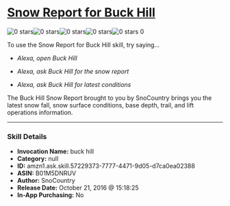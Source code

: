 # [Snow Report for Buck Hill](http://alexa.amazon.com/#skills/amzn1.ask.skill.57229373-7777-4471-9d05-d7ca0ea02388)
![0 stars](../../images/ic_star_border_black_18dp_1x.png)![0 stars](../../images/ic_star_border_black_18dp_1x.png)![0 stars](../../images/ic_star_border_black_18dp_1x.png)![0 stars](../../images/ic_star_border_black_18dp_1x.png)![0 stars](../../images/ic_star_border_black_18dp_1x.png) 0

To use the Snow Report for Buck Hill skill, try saying...

* *Alexa, open Buck Hill*

* *Alexa, ask Buck Hill for the snow report*

* *Alexa, ask Buck Hill for latest conditions*

The Buck Hill Snow Report brought to you by SnoCountry brings you the latest snow fall, snow surface conditions,  base depth, trail, and lift operations information.

***

### Skill Details

* **Invocation Name:** buck hill
* **Category:** null
* **ID:** amzn1.ask.skill.57229373-7777-4471-9d05-d7ca0ea02388
* **ASIN:** B01M5DNRUV
* **Author:** SnoCountry
* **Release Date:** October 21, 2016 @ 15:18:25
* **In-App Purchasing:** No
